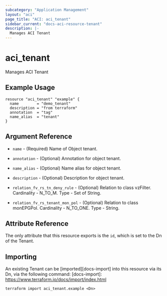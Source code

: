 ```yaml
---
subcategory: "Application Management"
layout: "aci"
page_title: "ACI: aci_tenant"
sidebar_current: "docs-aci-resource-tenant"
description: |-
  Manages ACI Tenant
---
```


# aci_tenant

Manages ACI Tenant

## Example Usage

```hcl
resource "aci_tenant" "example" {
  name        = "demo_tenant"
  description = "from terraform"
  annotation  = "tag"
  name_alias  = "tenant"
}
```

## Argument Reference

- `name` - (Required) Name of Object tenant.
- `annotation` - (Optional) Annotation for object tenant.
- `name_alias` - (Optional) Name alias for object tenant.
- `description` - (Optional) Description for object tenant.

- `relation_fv_rs_tn_deny_rule` - (Optional) Relation to class vzFilter. Cardinality - N_TO_M. Type - Set of String.
- `relation_fv_rs_tenant_mon_pol` - (Optional) Relation to class monEPGPol. Cardinality - N_TO_ONE. Type - String.

## Attribute Reference

The only attribute that this resource exports is the `id`, which is set to the
Dn of the Tenant.

## Importing

An existing Tenant can be [imported][docs-import] into this resource via its Dn, via the following command:
[docs-import]: https://www.terraform.io/docs/import/index.html

```
terraform import aci_tenant.example <Dn>
```
